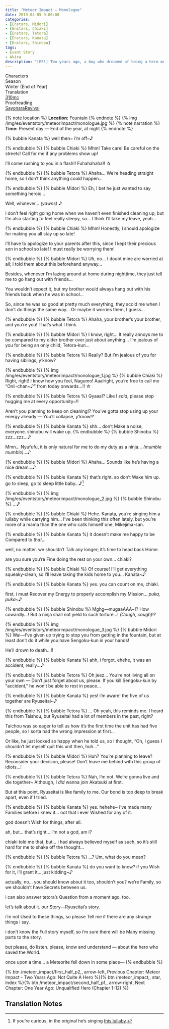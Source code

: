 ```yaml
---
title: "Meteor Impact – Monologue"
date: 2019-04-05 9:00:00
categories:
- [Enstars, Midori]
- [Enstars, Chiaki]
- [Enstars, Tetora]
- [Enstars, Kanata]
- [Enstars, Shinobu]
tags:
- Event Story
- Akira
description: "[ES!] Two years ago, a boy who dreamed of being a hero met a boy known to be a god. This is their story."
---
```


<div class="three-wrapper" style="--storyColor:#965e7d;--storyColor-rgb:150,94,125;--storyColor-h:326.8;--storyColor-s: 23%;--storyColor-l:47.8%;">
    <div class="info-area">
        <div class="info">
            <div class="info-item characters">
                <div class="label">
                    Characters
                </div>
                <div class="value">
                <a href="/categories/Enstars/Chiaki" character="Chiaki"></a>
                <a href="/categories/Enstars/Midori" character="Midori"></a>
                <a href="/categories/Enstars/Kanata" character="Kanata"></a>
                <a href="/categories/Enstars/Tetora" character="Tetora"></a>
                <a href="/categories/Enstars/Shinobu" character="Shinobu"></a>
                </div>
            </div>
            <div class="info-item one">
                <div class="label">
                    Season
                </div>
                <div class="value">
                    Winter (End of Year)
                </div>
            </div>
            <div class="info-item two">
                <div class="label">
                    Translation
                </div>
                <div class="value">
                    <a href="/about">310mc</a>
                </div>
            </div>
            <div class="info-item three">
                <div class="label">
                   Proofreading
                </div>
                <div class="value">
                    <a href="https://ensemble-stars.fandom.com/wiki/User:SayonaraRevival">SayonaraRevival</a>
                </div>
            </div>
        </div>
    </div>
</div>

<!-- more -->

{% note location %}
**Location:** Fountain
{% endnote %}
{% img /img/es/eventstory/meteorimpact/monologue.jpg %}
{% note narration %}
**Time:** Present day — End of the year, at night
{% endnote %}

{% bubble Kanata %}
well then\~ i’m off~♪

{% endbubble %}
{% bubble Chiaki %}
Mhm! Take care! Be careful on the streets! Call for me if any problems show up!

I’ll come rushing to you in a flash!! Fuhahahaha!! ☆

{% endbubble %}
{% bubble Tetora %}
Ahaha… We’re heading straight home, so I don’t think anything *could* happen…

{% endbubble %}
{% bubble Midori %}
Eh, I bet he just wanted to say something heroic…

Well, whatever… <th>*(yawns)*</th> ♪

I don’t feel right going home when we haven’t even finished cleaning up, but I’m also starting to feel really sleepy, so… I think I’ll take my leave, yeah…

{% endbubble %}
{% bubble Chiaki %}
Mhm! Honestly, I should apologize for making you all stay up so late!

I’ll have to apologize to your parents after this, since I kept their precious son in school so late! I must really be worrying them!

{% endbubble %}
{% bubble Midori %}
Uh, no… I doubt mine are worried at all; I told them about this beforehand anyway…

Besides, whenever I’m lazing around at home during nighttime, they just tell me to go hang out with friends…

You wouldn’t expect it, but my brother would always hang out with his friends back when he was in school…

So, since he was so good at pretty much everything, they scold me when I don’t do things the same way… Or maybe it worries them, I guess…

{% endbubble %}
{% bubble Tetora %}
Ahaha, your brother’s your brother, and you’re you! That’s what I think.

{% endbubble %}
{% bubble Midori %}
I know, right… It really annoys me to be compared to my older brother over just about anything… I’m jealous of you for being an only child, Tetora-kun…

{% endbubble %}
{% bubble Tetora %}
Really? But I’m jealous of you for having siblings, y’know?

{% endbubble %}
{% img /img/es/eventstory/meteorimpact/monologue_1.jpg %}
{% bubble Chiaki %}
Right, right! I know how you feel, Nagumo! Aaalright, you’re free to call me “Onii-chan~♪” from today onwards…!! ☆

{% endbubble %}
{% bubble Tetora %}
Gyaaa!? Like I *said*, please stop hugging me at every opportunity~!!

Aren’t you planning to keep on cleaning!? You’ve gotta stop using up your energy already — You’ll collapse, y’know!?

{% endbubble %}
{% bubble Kanata %}
shh… don’t Make a noise, everyone. shinobu will wake up.
{% endbubble %}
{% bubble Shinobu %}
zzz…zzz…♪

Mmn… Nyufufu, it is only natural for me to do my duty as a ninja… <th>*(mumble mumble)*</th>…♪

{% endbubble %}
{% bubble Midori %}
Ahaha… Sounds like he’s having a nice dream…♪

{% endbubble %}
{% bubble Kanata %}
that’s right. so don’t Wake him up. go to sleep, go to sleep little baby…♪[^1]

{% endbubble %}
{% img /img/es/eventstory/meteorimpact/monologue_2.jpg %}
{% bubble Shinobu %}
…♪

{% endbubble %}
{% bubble Chiaki %}
Hehe. Kanata, you’re singing him a lullaby while carrying him… I’ve been thinking this often lately, but you’re more of a mama than the one who calls himself one, Mikejima-san.

{% endbubble %}
{% bubble Kanata %}
it doesn’t make me happy to be Compared to *that*…

well, no matter. we shouldn’t Talk any longer; it’s time to head back Home.

are you sure you’re Fine doing the rest on your own… chiaki?

{% endbubble %}
{% bubble Chiaki %}
Of course! I’ll get everything squeaky-clean, so I’ll leave taking the kids home to you… Kanata~♪

{% endbubble %}
{% bubble Kanata %}
yes. you can count on me, chiaki.

first, i must Recover my Energy to properly accomplish my Mission… *puka, puka*~♪

{% endbubble %}
{% bubble Shinobu %}
Mghg—mugaaAAA~!? How cowardly…! But a ninja shall not yield to such torture…! <th>*(Cough, cough)*</th>!?

{% endbubble %}
{% img /img/es/eventstory/meteorimpact/monologue_3.jpg %}
{% bubble Midori %}
Wai—I’ve given up trying to stop you from getting in the fountain, but at least don’t do it while you have Sengoku-kun in your hands!

He’ll drown to death…!!

{% endbubble %}
{% bubble Kanata %}
ahh, i forgot. ehehe, it was an accident, really…♪

{% endbubble %}
{% bubble Tetora %}
Oh jeez… You’re not living all on your own — Don’t just forget about us, please. If you kill Sengoku-kun by “accident,” he won’t be able to rest in peace…

{% endbubble %}
{% bubble Kanata %}
yes! i’m aware! the five of us together are Ryuseitai~♪

{% endbubble %}
{% bubble Tetora %}
… Oh yeah, this reminds me. I heard this from Taishou, but Ryuseitai had a lot of members in the past, right?

Taichou was so eager to tell us how it’s the first time the unit has had five people, so I sorta had the wrong impression at first…

Or like, he just looked so happy when he told us, so I thought, “Oh, I guess I shouldn’t let myself quit this unit then, huh…”

{% endbubble %}
{% bubble Midori %}
Huh? You’re planning to leave? Reconsider your decision, please! Don’t leave me behind with this group of idiots…!

{% endbubble %}
{% bubble Tetora %}
Nah, I’m not. We’re gonna live and die together~ Although, I *did* wanna join Akatsuki at first.

But at this point, Ryuseitai is like family to me. Our bond is too deep to break apart, even if I tried.

{% endbubble %}
{% bubble Kanata %}
yes. hehehe~ i’ve made many Families before i knew it… not that i ever Wished for any of it.

god doesn’t Wish for things, after all.

ah, but… that’s right… i’m not a god, am i?

chiaki told me that, but… i had always believed myself as such, so it’s still hard for me to shake off the thought…

{% endbubble %}
{% bubble Tetora %}
…? Um, what do you mean?

{% endbubble %}
{% bubble Kanata %}
do you want to know? if you Wish for it, i’ll grant it… just kidding~♪

actually, no… you should know about it too, shouldn’t you? we’re Family, so we shouldn’t have Secrets between us.

i can also answer tetora’s Question from a moment ago, too.

let’s talk about it. our Story—Ryuseitai’s story.

i’m not Used to these things, so please Tell me if there are any strange things i say.

i don’t know the Full story myself, so i’m sure there will be Many missing parts to the story.

but please, do listen. please, know and understand — about the hero who saved the World.

once upon a time… a Meteorite fell down in some place—
{% endbubble %}

<div toc>{% btn /meteor_impact/first_half_p2,, arrow-left, Previous Chapter: Meteor Impact - Two Years Ago: Not Quite A Hero %}{% btn /meteor_impact,, star, Index %}{% btn /meteor_impact/second_half_p1,, arrow-right, Next Chapter: One Year Ago: Unqualified Hero (Chapter 1-12) %}</div>

## Translation Notes
[^1]: If you’re curious, in the original he’s singing [this lullaby](https://www.youtube.com/watch?v=DNJToo_GXKo).
